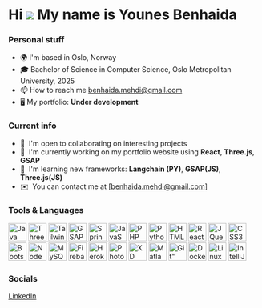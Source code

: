 Hi ![](https://user-images.githubusercontent.com/18350557/176309783-0785949b-9127-417c-8b55-ab5a4333674e.gif) My name is Younes Benhaida
===========================================================================================================================================

<!--
A passionate fullstack-developer from Norway
--------------------------------------------
-->

### Personal stuff
* 🌍 I'm based in Oslo, Norway
* 🎓 Bachelor of Science in Computer Science, Oslo Metropolitan University, 2025
* 📫 How to reach me benhaida.mehdi@gmail.com
* 🖥️ My portfolio: **Under development**
  
### Current info
* 🤝  I'm open to collaborating on interesting projects
* 🚀  I'm currently working on my portfolio website using **React**, **Three.js**, **GSAP**
* 🧠  I'm learning new frameworks: **Langchain (PY)**, **GSAP(JS)**, **Three.js(JS)**
* ✉️  You can contact me at [benhaida.mehdi@gmail.com]

### Tools & Languages

<p >
<a href="https://www.oracle.com/java/" target="_blank" rel="noreferrer"><img src="https://raw.githubusercontent.com/danielcranney/readme-generator/main/public/icons/skills/java-colored.svg" width="36" height="36" alt="Java" /></a>
<a href="https://threejs.org/" target="_blank" rel="noreferrer">
    <img src="https://static-00.iconduck.com/assets.00/brand-threejs-icon-2048x2048-r0se91eh.png" width="36" height="36" alt="Three.js" />
</a>
<a href="https://tailwindcss.com
" target="_blank" rel="noreferrer">
    <img src="https://upload.wikimedia.org/wikipedia/commons/d/d5/Tailwind_CSS_Logo.svg" width="36" height="36" alt="TailwindCSS" />
</a>
<a href="https://gsap.com" target="_blank" rel="noreferrer">
    <img src="https://assets.codepen.io/16327/internal/avatars/users/default.png?fit=crop&format=auto&height=256&version=1697554632&width=256" width="36" height="36" alt="GSAP" />
</a>
<a href="https://spring.io/" target="_blank" rel="noreferrer">
    <img src="https://cdn.worldvectorlogo.com/logos/spring-3.svg" width="36" height="36" alt="Spring" />
</a>
<a href="https://developer.mozilla.org/en-US/docs/Web/JavaScript" target="_blank" rel="noreferrer"><img src="https://raw.githubusercontent.com/danielcranney/readme-generator/main/public/icons/skills/javascript-colored.svg" width="36" height="36" alt="JavaScript" /></a>
<a href="https://www.php.net/" target="_blank" rel="noreferrer"><img src="https://raw.githubusercontent.com/danielcranney/readme-generator/main/public/icons/skills/php-colored.svg" width="36" height="36" alt="PHP" /></a>
<a href="https://www.python.org/" target="_blank" rel="noreferrer"><img src="https://raw.githubusercontent.com/danielcranney/readme-generator/main/public/icons/skills/python-colored.svg" width="36" height="36" alt="Python" /></a>
<a href="https://developer.mozilla.org/en-US/docs/Glossary/HTML5" target="_blank" rel="noreferrer"><img src="https://raw.githubusercontent.com/danielcranney/readme-generator/main/public/icons/skills/html5-colored.svg" width="36" height="36" alt="HTML5" /></a>
<a href="https://reactjs.org/" target="_blank" rel="noreferrer"><img src="https://raw.githubusercontent.com/danielcranney/readme-generator/main/public/icons/skills/react-colored.svg" width="36" height="36" alt="React" /></a>
<a href="https://jquery.com/" target="_blank" rel="noreferrer"><img src="https://raw.githubusercontent.com/danielcranney/readme-generator/main/public/icons/skills/jquery-colored.svg" width="36" height="36" alt="JQuery" /></a>
<a href="https://www.w3.org/TR/CSS/#css" target="_blank" rel="noreferrer"><img src="https://raw.githubusercontent.com/danielcranney/readme-generator/main/public/icons/skills/css3-colored.svg" width="36" height="36" alt="CSS3" /></a>
<a href="https://getbootstrap.com/" target="_blank" rel="noreferrer"><img src="https://raw.githubusercontent.com/danielcranney/readme-generator/main/public/icons/skills/bootstrap-colored.svg" width="36" height="36" alt="Bootstrap" /></a>
<a href="https://nodejs.org/en/" target="_blank" rel="noreferrer"><img src="https://raw.githubusercontent.com/danielcranney/readme-generator/main/public/icons/skills/nodejs-colored.svg" width="36" height="36" alt="NodeJS" /></a>
<a href="https://www.mysql.com/" target="_blank" rel="noreferrer"><img src="https://raw.githubusercontent.com/danielcranney/readme-generator/main/public/icons/skills/mysql-colored.svg" width="36" height="36" alt="MySQL" /></a>
<a href="https://firebase.google.com/" target="_blank" rel="noreferrer"><img src="https://raw.githubusercontent.com/danielcranney/readme-generator/main/public/icons/skills/firebase-colored.svg" width="36" height="36" alt="Firebase" /></a>
<a href="https://www.heroku.com/" target="_blank" rel="noreferrer"><img src="https://raw.githubusercontent.com/danielcranney/readme-generator/main/public/icons/skills/heroku-colored.svg" width="36" height="36" alt="Heroku" /></a>
<a href="https://www.adobe.com/uk/products/photoshop.html" target="_blank" rel="noreferrer"><img src="https://raw.githubusercontent.com/danielcranney/readme-generator/main/public/icons/skills/photoshop-colored.svg" width="36" height="36" alt="Photoshop" /></a>
<a href="https://www.adobe.com/uk/products/xd.html" target="_blank" rel="noreferrer"><img src="https://raw.githubusercontent.com/danielcranney/readme-generator/main/public/icons/skills/xd-colored.svg" width="36" height="36" alt="XD" /></a>
<a href="https://matlabacademy.mathworks.com/" target="_blank" rel="noreferrer"><img src="https://user-images.githubusercontent.com/55551449/108742889-84b4ec80-7538-11eb-9aee-6e2d0a0b7819.png" width="36" height="36" alt=Matlab" /></a>
<a href="https://matlabacademy.mathworks.com/" target="_blank" rel="noreferrer"><img src="https://img.icons8.com/color/48/000000/git.png" width="36" height="36" alt=Git" /></a>
<a href="https://www.docker.com/" target="_blank" rel="noreferrer"><img src="https://img.icons8.com/color/48/000000/docker.png" width="36" height="36" alt=Docker" /></a>
<a href="https://www.redhat.com/en/topics/api/what-is-a-rest-api"><img alt="Linux" width="36" height="36" src="https://img.icons8.com/color/48/000000/linux.png" /></a>
<a href="https://www.jetbrains.com/idea/"><img alt="IntelliJ" width="36" height="36" src="https://img.icons8.com/color/48/000000/intellij-idea.png" /></a>
</p>

### Socials
<a href="https://www.linkedin.com/in/younes-benhaida-44495827b/">LinkedIn</a>
